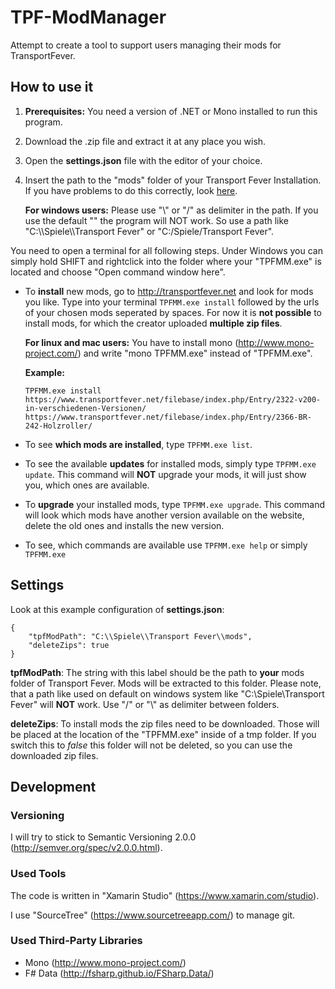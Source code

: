 # TPF-ModManager
Attempt to create a tool to support users managing their mods for TransportFever.

## How to use it
1. **Prerequisites:** You need a version of .NET or Mono installed to run this program.
2. Download the .zip file and extract it at any place you wish.
3. Open the **settings.json** file with the editor of your choice.
4. Insert the path to the "mods" folder of your Transport Fever Installation. If you have problems to do this correctly, look [here](#settings).

   **For windows users:**
   Please use "\\\" or "/" as delimiter in the path. If you use the default "\" the program will NOT work.
   So use a path like "C:\\\Spiele\\\Transport Fever" or "C:/Spiele/Transport Fever".

You need to open a terminal for all following steps. Under Windows you can simply hold SHIFT and rightclick into the folder where your "TPFMM.exe" is located and choose "Open command window here".

* To **install** new mods, go to http://transportfever.net and look for mods you like. Type into your terminal `TPFMM.exe install` followed by the urls of your chosen mods seperated by spaces. For now it is **not possible** to install mods, for which the creator uploaded **multiple zip files**.

  **For linux and mac users:** You have to install mono (http://www.mono-project.com/) and write "mono TPFMM.exe" instead of "TPFMM.exe".

  **Example:**
  ~~~~
  TPFMM.exe install https://www.transportfever.net/filebase/index.php/Entry/2322-v200-in-verschiedenen-Versionen/ https://www.transportfever.net/filebase/index.php/Entry/2366-BR-242-Holzroller/
  ~~~~

* To see **which mods are installed**, type `TPFMM.exe list`.

* To see the available **updates** for installed mods, simply type `TPFMM.exe update`. This command will **NOT** upgrade your mods, it will just show you, which ones are available.

* To **upgrade** your installed mods, type `TPFMM.exe upgrade`. This command will look which mods have another version available on the website, delete the old ones and installs the new version.

* To see, which commands are available use `TPFMM.exe help` or simply `TPFMM.exe`

## <a name="settings"></a> Settings
Look at this example configuration of **settings.json**:
~~~~
{
    "tpfModPath": "C:\\Spiele\\Transport Fever\\mods",
    "deleteZips": true
}
~~~~
**tpfModPath**: The string with this label should be the path to **your** mods folder of Transport Fever. Mods will be extracted to this folder. Please note, that a path like used on default on windows system like "C:\Spiele\Transport Fever" will **NOT** work. Use "/" or "\\" as delimiter between folders.

**deleteZips**: To install mods the zip files need to be downloaded. Those will be placed at the location of the "TPFMM.exe" inside of a tmp folder. If you switch this to *false* this folder will not be deleted, so you can use the downloaded zip files.

## Development
### Versioning
I will try to stick to Semantic Versioning 2.0.0 (http://semver.org/spec/v2.0.0.html).

### Used Tools
The code is written in "Xamarin Studio" (https://www.xamarin.com/studio).

I use "SourceTree" (https://www.sourcetreeapp.com/) to manage git.

### Used Third-Party Libraries
* Mono (http://www.mono-project.com/)
* F# Data (http://fsharp.github.io/FSharp.Data/)
